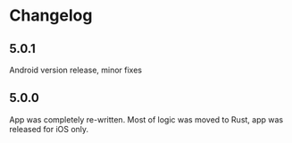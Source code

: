 # Changelog

## 5.0.1

Android version release, minor fixes

## 5.0.0

App was completely re-written. Most of logic was moved to Rust,
app was released for iOS only.
